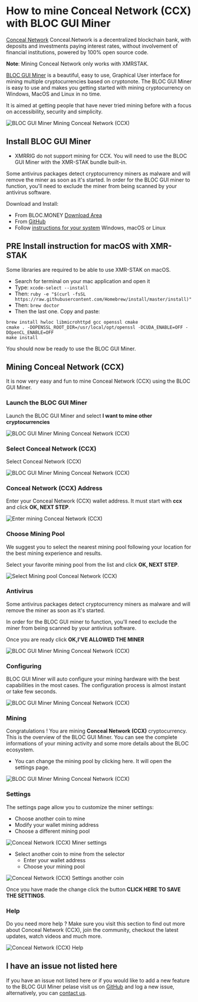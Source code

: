 # **How to mine Conceal Network (CCX) with BLOC GUI Miner**

[Conceal Network](https://conceal.network) Conceal.Network is a decentralized blockchain bank, with deposits and investments paying interest rates, without involvement of financial institutions, powered by 100% open source code.

**Note**: Mining Conceal Network only works with XMRSTAK.

[BLOC GUI Miner](../mining/BLOC-GUI-Miner.md) is a beautiful, easy to use, Graphical User interface for mining multiple cryptocurrencies based on cryptonote. The BLOC GUI Miner is easy to use and makes you getting started with mining cryptocurrency on Windows, MacOS and Linux in no time.

It is aimed at getting people that have never tried mining before with a focus on accessibility, security and simplicity.

![BLOC GUI Miner Mining Conceal Network (CCX)](images/BLOC-GUI-MINER/SCREEN/screen-CCX.jpg)

## **Install BLOC GUI Miner**

- XMRRIG do not support mining for CCX. You will need to use the BLOC GUI Miner with the XMR-STAK bundle built-in.

Some antivirus packages detect cryptocurrency miners as malware and will remove the miner as soon as it's started. In order for the BLOC GUI miner to function, you'll need to exclude the miner from being scanned by your antivirus software.

Download and Install:

- From BLOC.MONEY [Download Area](https://bloc.money/download)
- From [GitHub](https://github.com/furiousteam/GUI-miner/releases/latest)
- Follow [instructions for your system](../mining/BLOC-GUI-Miner-using.md) Windows, macOS or Linux 

## **PRE Install instruction for macOS with XMR-STAK**

Some libraries are required to be able to use XMR-STAK on macOS.

- Search for terminal on your mac application and open it
- Type: ```xcode-select --install```
- Then: ```ruby -e "$(curl -fsSL https://raw.githubusercontent.com/Homebrew/install/master/install)"```
- Then: ```brew doctor```
- Then the last one. Copy and paste:

```
brew install hwloc libmicrohttpd gcc openssl cmake
cmake . -DOPENSSL_ROOT_DIR=/usr/local/opt/openssl -DCUDA_ENABLE=OFF -DOpenCL_ENABLE=OFF
make install
```
You should now be ready to use the BLOC GUI Miner.

## **Mining Conceal Network (CCX)**

It is now very easy and fun to mine Conceal Network (CCX) using the BLOC GUI Miner.

### **Launch the BLOC GUI Miner**

Launch the BLOC GUI Miner and select **I want to mine other cryptocurrencies**

![BLOC GUI Miner Mining Conceal Network (CCX)](images/BLOC-GUI-MINER/BLOC-GUI-Miner-v0.0.3-miner-setup.png)

### **Select Conceal Network (CCX)**

Select Conceal Network (CCX)

![BLOC GUI Miner Mining Conceal Network (CCX)](images/BLOC-GUI-MINER/XMR-STAK.png)

### **Conceal Network (CCX) Address**

Enter your Conceal Network (CCX) wallet address. It must start with **ccx** and click **OK, NEXT STEP**.

![Enter mining Conceal Network (CCX)](images/BLOC-GUI-MINER/ccx-address.png)

### **Choose Mining Pool**

We suggest you to select the nearest mining pool following your location for the best mining experience and results.

Select your favorite mining pool from the list and click **OK, NEXT STEP**.

![Select Mining pool Conceal Network (CCX)](images/BLOC-GUI-MINER/ccx-pool.png)

### **Antivirus**

Some antivirus packages detect cryptocurrency miners as malware and will remove the miner as soon as it's started.

In order for the BLOC GUI miner to function, you'll need to exclude the miner from being scanned by your antivirus software.

Once you are ready click **OK,I'VE ALLOWED THE MINER**

![BLOC GUI Miner Mining Conceal Network (CCX)](images/BLOC-GUI-MINER/BLOC-GUI-Miner-v0.0.3-antivirus.png)

### **Configuring**

BLOC GUI Miner will auto configure your mining hardware with the best capabilities in the most cases. The configuration process is almost instant or take few seconds.

![BLOC GUI Miner Mining Conceal Network (CCX)](images/BLOC-GUI-MINER/BLOC-GUI-Miner-v0.0.3-ready.png)

### **Mining**

Congratulations ! You are mining **Conceal Network (CCX)** cryptocurrency. This is the overview of the BLOC GUI Miner. You can see the complete informations of your mining activity and some more details about the BLOC ecosystem.

- You can change the mining pool by clicking here. It will open the settings page.

![BLOC GUI Miner Mining Conceal Network (CCX)](images/BLOC-GUI-MINER/14-MINING-CCX.png)

### **Settings** <a name="Conceal Network (CCX)-settings"></a>

The settings page allow you to customize the miner settings:

- Choose another coin to mine
- Modify your wallet mining address
- Choose a different mining pool

![Conceal Network (CCX) Miner settings](images/BLOC-GUI-MINER/ccx-settings.png)

- Select another coin to mine from the selector
    * Enter your wallet address
    * Choose your mining pool

![Conceal Network (CCX) Settings another coin](images/BLOC-GUI-MINER/ccx-settings2.png)

Once you have made the change click the button **CLICK HERE TO SAVE THE SETTINGS**.

### **Help**

Do you need more help ? Make sure you visit this section to find out more about Conceal Network (CCX), join the community, checkout the latest updates, watch videos and much more.

![Conceal Network (CCX) Help](images/BLOC-GUI-MINER/ccx-help.png)

## **I have an issue not listed here**

If you have an issue not listed here or if you would like to add a new feature to the BLOC GUI Miner pelase visit us on [GitHub](https://github.com/furiousteam/GUI-miner) and log a new issue, alternatively, you can [contact us](../about/Community.md).
